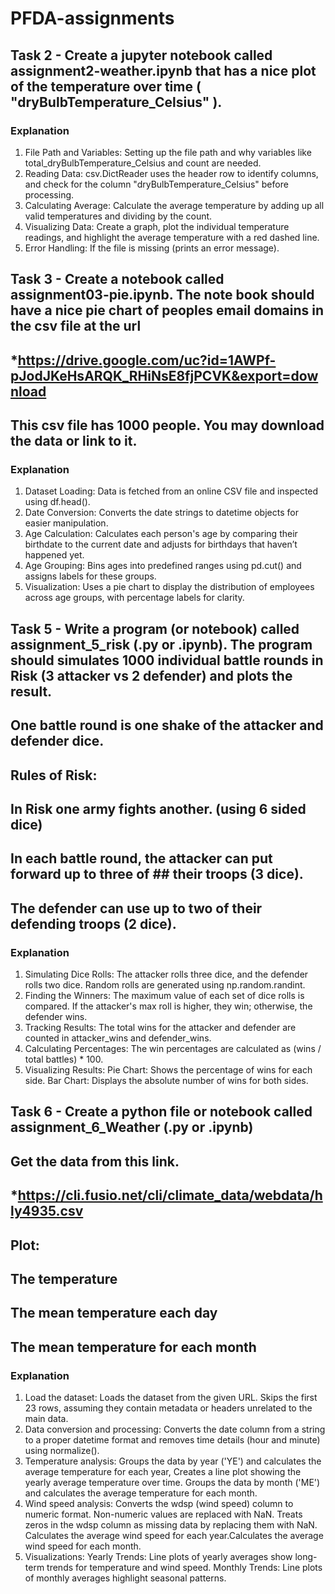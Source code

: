 # PFDA-assignments

## Task 2 - Create a jupyter notebook called assignment2-weather.ipynb that has a nice plot of the temperature over time ( "dryBulbTemperature_Celsius" ). 

### Explanation
1. File Path and Variables:
Setting up the file path and why variables like total_dryBulbTemperature_Celsius and count are needed.
2. Reading Data:
csv.DictReader uses the header row to identify columns, and check for the column "dryBulbTemperature_Celsius" before processing.
3. Calculating Average:
Calculate the average temperature by adding up all valid temperatures and dividing by the count.
4. Visualizing Data:
Create a graph, plot the individual temperature readings, and highlight the average temperature with a red dashed line.
5. Error Handling:
If the file is missing (prints an error message).

## Task 3 - Create a notebook called assignment03-pie.ipynb. The note book should have a nice pie chart of peoples email domains in the csv file at the url
## *https://drive.google.com/uc?id=1AWPf-pJodJKeHsARQK_RHiNsE8fjPCVK&export=download
## This csv file has 1000 people. You may download the data or link to it.

### Explanation
1. Dataset Loading:
Data is fetched from an online CSV file and inspected using df.head().
2. Date Conversion:
Converts the date strings to datetime objects for easier manipulation.
3. Age Calculation:
Calculates each person's age by comparing their birthdate to the current date and adjusts for birthdays that haven’t happened yet.
4. Age Grouping:
Bins ages into predefined ranges using pd.cut() and assigns labels for these groups.
5. Visualization:
Uses a pie chart to display the distribution of employees across age groups, with percentage labels for clarity.

## Task 5 - Write a program (or notebook) called assignment_5_risk (.py or .ipynb). The program should simulates 1000 individual battle rounds in Risk (3 attacker vs 2 defender) and plots the result.
## One battle round is one shake of the attacker and defender dice.
## Rules of Risk:
## In Risk one army fights another. (using 6 sided dice)
## In each battle round, the attacker can put forward up to three of ## their troops (3 dice).
## The defender can use up to two of their defending troops (2 dice).

### Explanation 
1. Simulating Dice Rolls:
The attacker rolls three dice, and the defender rolls two dice. Random rolls are generated using np.random.randint.
2. Finding the Winners:
The maximum value of each set of dice rolls is compared. If the attacker's max roll is higher, they win; otherwise, the defender wins.
3. Tracking Results:
The total wins for the attacker and defender are counted in attacker_wins and defender_wins.
4. Calculating Percentages:
The win percentages are calculated as (wins / total battles) * 100.
5. Visualizing Results:
Pie Chart: Shows the percentage of wins for each side.
Bar Chart: Displays the absolute number of wins for both sides.

## Task 6 - Create a python file or notebook called assignment_6_Weather (.py or .ipynb)
## Get the data from this link.
## *https://cli.fusio.net/cli/climate_data/webdata/hly4935.csv
## Plot:
## The temperature
## The mean temperature each day
## The mean temperature for each month

### Explanation
1. Load the dataset: 
Loads the dataset from the given URL. Skips the first 23 rows, assuming they contain metadata or headers unrelated to the main data.
2. Data conversion and processing:
Converts the date column from a string to a proper datetime format and removes time details (hour and minute) using normalize().
3. Temperature analysis: 
Groups the data by year ('YE') and calculates the average temperature for each year, Creates a line plot showing the yearly average temperature over time.
Groups the data by month ('ME') and calculates the average temperature for each month.
4. Wind speed analysis:
Converts the wdsp (wind speed) column to numeric format. Non-numeric values are replaced with NaN. Treats zeros in the wdsp column as missing data by replacing them with NaN.
Calculates the average wind speed for each year.Calculates the average wind speed for each month.
5. Visualizations:
Yearly Trends: Line plots of yearly averages show long-term trends for temperature and wind speed.
Monthly Trends: Line plots of monthly averages highlight seasonal patterns.
